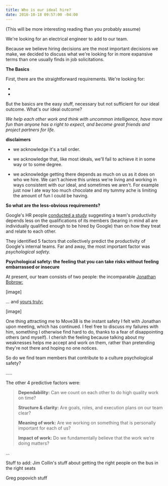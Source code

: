 ```yaml
---
title: Who is our ideal hire?
date: 2016-10-18 09:57:00 -04:00
---
```


\(This will be more interesting reading than you probably assume)

We're looking for an electrical engineer to add to our team. 

Because we believe hiring decisions are the most important decisions we make, we decided to discuss what we're looking for in more expansive terms than one usually finds in job solicitations. 

**The Basics**

First, there are the straightforward requirements. We're looking for:

* 

* 

But the basics are the easy stuff, necessary but not sufficient for our ideal outcome. What's our ideal outcome?

*We help each other work and think with uncommon intelligence, have more fun than anyone has a right to expect, and become great friends and project partners for life.*

**disclaimers**

* we acknowledge it's a tall order.

* we acknowledge that, like most ideals, we'll fail to achieve it in some way or to some degree. 

* we acknowledge getting there depends as much on us as it does on who we hire. We can't achieve this unless we're living and working in ways consistent with our ideal, and sometimes we aren't. For example just now I ate way too much chocolate and my tummy ache is limiting the amount of fun I could be having.

**So what are the less-obvious requirements?**

Google's HR people [conducted a study](https://rework.withgoogle.com/blog/five-keys-to-a-successful-google-team/) suggesting a team's productivity depends less on the qualifications of its members (bearing in mind all are individually qualified enough to be hired by Google) than on how they treat and relate to each other.

They identified 5 factors that collectively predict the productivity of Google's internal teams. Far and away, the most important factor was *psychological safety.*

**Psychological safety: the feeling that you can take risks without feeling embarrassed or insecure**

At present, our team consists of two people: the incomparable [Jonathan Bobrow:](http://cargo.jonathanbobrow.com/)

\[image\]

... and [yours truly:](https://nickbentleygames.wordpress.com/)

\[image\]

One thing attracting me to Move38 is the instant safety I felt with Jonathan upon meeting, which has continued. I feel free to discuss my failures with him, something I otherwise find hard to do, thanks to a fear of disappointing others (and myself). I cherish the feeling because talking about my weaknesses helps me accept and work on them, rather than pretending they're not there and hoping no one notices.

So  do we find team members that contribute to a culture psychological safety? 

.....

The other 4 predictive factors were:

> **Dependability:** Can we count on each other to do high quality work on time?
>
> **Structure & clarity:** Are goals, roles, and execution plans on our team clear?
>
> **Meaning of work:** Are we working on something that is personally important for each of us?
>
> **Impact of work:** Do we fundamentally believe that the work we’re doing matters?

...

Stuff to add: Jim Collin's stuff about getting the right people on the bus in the right seats

Greg popovich stuff